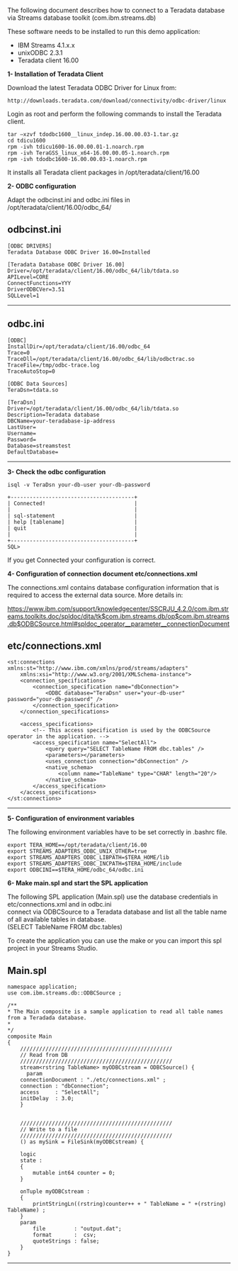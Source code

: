 The following document describes how to connect to a Teradata database via Streams database toolkit (com.ibm.streams.db) 


These software needs to be installed to run this demo application:
- IBM Streams 4.1.x.x
- unixODBC 2.3.1
- Teradata client 16.00

**1- Installation of Teradata Client**

   Download the latest Teradata ODBC Driver for Linux from:
   
    http://downloads.teradata.com/download/connectivity/odbc-driver/linux

Login as root and perform the following commands to install the Teradata client.

	tar –xzvf tdodbc1600__linux_indep.16.00.00.03-1.tar.gz 
	cd tdicu1600
	rpm -ivh tdicu1600-16.00.00.01-1.noarch.rpm
	rpm -ivh TeraGSS_linux_x64-16.00.00.05-1.noarch.rpm
	rpm -ivh tdodbc1600-16.00.00.03-1.noarch.rpm

It installs all Teradata client packages in /opt/teradata/client/16.00



**2- ODBC configuration**

Adapt the odbcinst.ini and odbc.ini files in /opt/teradata/client/16.00/odbc_64/

odbcinst.ini
-------------------------------------------------------------------------------------------------------------
	[ODBC DRIVERS]
	Teradata Database ODBC Driver 16.00=Installed

	[Teradata Database ODBC Driver 16.00]
	Driver=/opt/teradata/client/16.00/odbc_64/lib/tdata.so
	APILevel=CORE
	ConnectFunctions=YYY
	DriverODBCVer=3.51
	SQLLevel=1
-------------------------------------------------------------------------------------------------------------

odbc.ini
-------------------------------------------------------------------------------------------------------------

	[ODBC]
	InstallDir=/opt/teradata/client/16.00/odbc_64
	Trace=0
	TraceDll=/opt/teradata/client/16.00/odbc_64/lib/odbctrac.so
	TraceFile=/tmp/odbc-trace.log
	TraceAutoStop=0

	[ODBC Data Sources]
	TeraDsn=tdata.so

	[TeraDsn]
	Driver=/opt/teradata/client/16.00/odbc_64/lib/tdata.so
	Description=Teradata database
	DBCName=your-teradabase-ip-address
	LastUser=
	Username=
	Password=
	Database=streamstest
	DefaultDatabase=
-------------------------------------------------------------------------------------------------------------

**3- Check the odbc configuration**

	isql -v TeraDsn your-db-user your-db-password

	+---------------------------------------+
	| Connected!                            |
	|                                       |
	| sql-statement                         |
	| help [tablename]                      |
	| quit                                  |
	|                                       |
	+---------------------------------------+
	SQL> 

If you get Connected your configuration is correct. 

**4- Configuration of connection document etc/connections.xml**

The connections.xml contains database configuration information that is required to access the external data source.
More details in:

https://www.ibm.com/support/knowledgecenter/SSCRJU_4.2.0/com.ibm.streams.toolkits.doc/spldoc/dita/tk$com.ibm.streams.db/op$com.ibm.streams.db$ODBCSource.html#spldoc_operator__parameter__connectionDocument

**etc/connections.xml**
-------------------------------------------------------------------------------------------------------------
	<st:connections xmlns:st="http://www.ibm.com/xmlns/prod/streams/adapters"
		xmlns:xsi="http://www.w3.org/2001/XMLSchema-instance">
		<connection_specifications>
			<connection_specification name="dbConnection">
				<ODBC database="TeraDsn" user="your-db-user" password="your-db-password" />
			</connection_specification>
		</connection_specifications>

		<access_specifications>
			<!-- This access specification is used by the ODBCSource operator in the application. -->
			<access_specification name="SelectAll">
				<query query="SELECT TableName FROM dbc.tables" />
				<parameters></parameters>
				<uses_connection connection="dbConnection" />
				<native_schema>
					<column name="TableName" type="CHAR" length="20"/>
				</native_schema>
			</access_specification>
		</access_specifications>
	</st:connections>
-------------------------------------------------------------------------------------------------------------

**5- Configuration of environment variables**

The following environment variables have to be set correctly in .bashrc file.

	export TERA_HOME==/opt/teradata/client/16.00 
	export STREAMS_ADAPTERS_ODBC_UNIX_OTHER=true
	export STREAMS_ADAPTERS_ODBC_LIBPATH=$TERA_HOME/lib
	export STREAMS_ADAPTERS_ODBC_INCPATH=$TERA_HOME/include
	export ODBCINI==$TERA_HOME/odbc_64/odbc.ini


**6- Make main.spl and start the SPL application**

The following SPL application (Main.spl) use the database credentials in etc/connections.xml and in odbc.ini  
connect via ODBCSource to a Teradata database and list all the table name of all available tables in database.  
(SELECT TableName FROM dbc.tables)

To create the application you can use the make or you can import this spl project in your Streams Studio.

Main.spl
-------------------------------------------------------------------------------------------------------------
    namespace application;
    use com.ibm.streams.db::ODBCSource ;
 
    /** 
    * The Main composite is a sample application to read all table names from a Teradada database.
    *  
    */
    composite Main
    {
	    ////////////////////////////////////////////////                    
	    // Read from DB
	    ////////////////////////////////////////////////                    
	    stream<rstring TableName> myODBCstream = ODBCSource() {
	      param
		connectionDocument : "./etc/connections.xml" ;
		connection : "dbConnection";
		access     : "SelectAll";
		initDelay  : 3.0;
	    }


	    ////////////////////////////////////////////////                    
	    // Write to a file
	    ////////////////////////////////////////////////                    
	    () as mySink = FileSink(myODBCstream) {

		logic
		state :
		{
			mutable int64 counter = 0;
		}

		onTuple myODBCstream :
		{
			printStringLn((rstring)counter++ + " TableName = " +(rstring) TableName) ;
		}
		param
			file         : "output.dat";
			format       :  csv;
			quoteStrings : false;
		}
    }
-------------------------------------------------------------------------------------------------------------


